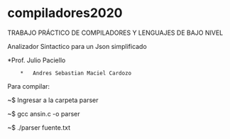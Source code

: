 # compiladores2020

TRABAJO PRÁCTICO DE COMPILADORES Y LENGUAJES DE BAJO NIVEL

Analizador Sintactico para un Json simplificado

*Prof. Julio Paciello

        *   Andres Sebastian Maciel Cardozo

Para compilar:

~$ Ingresar a la carpeta parser

~$ gcc ansin.c -o parser

~$ ./parser fuente.txt
